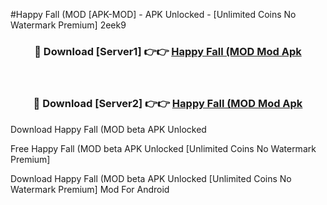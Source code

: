 #Happy Fall (MOD [APK-MOD] - APK Unlocked - [Unlimited Coins No Watermark Premium] 2eek9



<div align="center">

<h3>🔴 Download [Server1] 👉👉 <a href="https://momento.my/?title=Happy_Fall_(MOD">Happy Fall (MOD Mod Apk</a></h3><br>

<h3>🔴 Download [Server2] 👉👉 <a href="https://momento.my/?title=Happy_Fall_(MOD">Happy Fall (MOD Mod Apk</a></h3>
</div>



Download Happy Fall (MOD beta APK Unlocked

Free Happy Fall (MOD beta APK Unlocked [Unlimited Coins No Watermark Premium]

Download Happy Fall (MOD beta APK Unlocked [Unlimited Coins No Watermark Premium] Mod For Android
